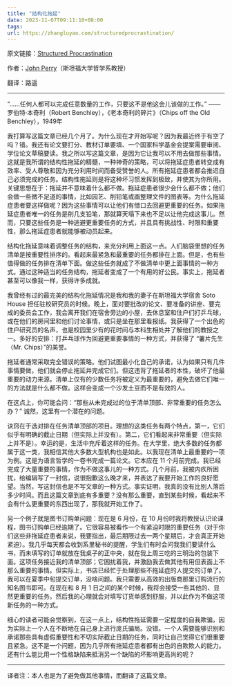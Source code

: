 ```yaml
---
title: "结构化拖延"
date: 2023-11-07T09:11:10+08:00
tags:
url: https://zhangluyao.com/structuredprocrastination/
---
```


原文链接：[Structured Procrastination](https://structuredprocrastination.com/index.php)

作者：[John Perry](https://structuredprocrastination.com/blog/)（斯坦福大学哲学系教授）

翻译：路遥

___


“……任何人都可以完成任意数量的工作，只要这不是他这会儿该做的工作。” —— 罗伯特·本奇利（Robert Benchley），《老本奇利的碎片》（Chips off the Old Benchley），1949年

我打算写这篇文章已经几个月了。为什么现在才开始写呢？因为我最近终于有空了吗？错。我还有论文要打分、教材订单要填、一个国家科学基金会提案需要审阅、学位论文草稿要读。我之所以写这篇文章，是因为它让我可以不用去做那些事情。这就是我所谓的结构性拖延的精髓，一种神奇的策略，可以将拖延症患者转变成有效率、受人尊敬和因为充分利用时间而备受赞誉的人。所有拖延症患者都会推迟自己必须完成的任务。结构性拖延则是将这种坏习惯发挥到极致，并使其为你所用。关键思想在于：拖延并不意味着什么都不做。拖延症患者很少会什么都不做；他们会做一些微不足道的事情，比如园艺、削铅笔或画整理文件的图表等。为什么拖延症患者要这样做呢？因为这些事情可以让他们有借口去回避更重要的任务。如果拖延症患者唯一的任务是削几支铅笔，那就算天塌下来也不足以让他完成这事儿。然而，只要这些任务是一种逃避更重要任务的方式，并且具有挑战性、时限和重要性，那么拖延症患者就能够被动员起来。

结构化拖延意味着调整任务的结构，来充分利用上面这一点。人们脑袋里想的任务清单是按重要性排序的。看起来最紧急和最重要的任务都排在上面。但是，也有些值得做的任务排在清单下面。做这些任务就成了不做清单中更上面事情的一种方式。通过这种适当的任务结构，拖延者变成了一个有用的好公民。事实上，拖延者甚至可以像我一样，获得许多成就。

我曾经有过的最完美的结构化拖延情况是我和我的妻子在斯坦福大学宿舍 Soto House 担任驻校研究员的时候。晚上，面对要批改的论文、要准备的讲座、要完成的委员会工作，我会离开我们在宿舍旁边的小屋，去休息室和住户们打乒乓球，或在他们的房间里和他们讨论事情，或只是坐在那里看报纸。我获得了一个出色的住户研究员的名声，也是校园里少有的花时间与本科生相处并了解他们的教授之一。多好的安排：打乒乓球作为回避更重要事情的一种方式，并获得了 “薯片先生（Mr. Chips）”的美誉。

拖延者通常采取完全错误的策略。他们试图最小化自己的承诺，认为如果只有几件事情要做，他们就会停止拖延并完成它们。但这违背了拖延者的本性，破坏了他最重要的动力来源。清单上仅有的少数任务将被定义为最重要的，避免去做它们唯一的方法就是什么都不做。这样会变成一个沙发土豆而不是有效的人。

在这点上，你可能会问：“那些从未完成过的位于清单顶部、非常重要的任务怎么办？” 诚然，这里有一个潜在的问题。

诀窍在于选对排在任务清单顶部的项目。理想的这类任务有两个特点，第一，它们似乎有明确的截止日期（但实际上并没有）。第二，它们看起来非常重要（但实际上并不是）。幸运的是，生活中充斥着这样的任务。在大学里，绝大多数的任务都属于这一类，我相信其他大多数大型机构也是如此。以我现在清单上最重要的一项为例。这是为语言哲学的一卷书完成一篇论文。它本应在 11 个月前完成。我已经完成了大量重要的事情，作为不做这事儿的一种方式。几个月前，我被内疚所困扰，给编辑写了一封信，说很抱歉这么晚才来，并表达了我要开始工作的良好愿望。当然，写这封信也是不写文章的一种方式。事实证明，我真的没有比别人落后多少时间。而且这篇文章到底有多重要？没有那么重要，直到某些时候，看起来不会有什么更重要的东西出现了，那我就开始工作了。

另一个例子就是图书订购单问题：现在是 6 月份，在 10 月份时我将教授认识论课程，图书订购单已经逾期了。它很容易被看作一个有紧迫时限的重要任务（对于你们这些非拖延症患者来说，我要指出，最后期限过去一两个星期后，才会真正开始紧迫）。我几乎每天都会收到系里秘书的提醒，学生们有时会问我我们要读什么书，而未填写的订单就放在我桌子的正中央，就在我上周三吃的三明治的包装下面。这项任务接近我的清单顶部；它困扰着我，并激励我去做其他有用但表面上不那么重要的事情。但实际上，书店已经忙于处理那些不拖延症的人提交的订单了。我可以在夏季中旬提交订单，没啥问题。我只需要从高效的出版商那里订购流行的知名图书即可。在现在和 8 月 1 日之间的某个时候，我将会接受一些其他的、显然更重要的任务。然后我的心理就会对填写订货单感到舒服，并以此作为不做这项新任务的一种方式。

细心的读者可能会觉察到，在这一点上，结构性拖延需要一定程度的自我欺骗，因为实际上一个人在不断地在自己身上进行庞氏骗局。没错。一个人需要能够识别和承诺那些具有虚假重要性和不切实际截止日期的任务，同时让自己觉得它们很重要且紧急。这不是一个问题，因为几乎所有拖延症患者都有出色的自欺欺人的能力。还有什么能比用一个性格缺陷来抵消另一个缺陷的坏影响更高尚的呢？

___

译者注：本人也是为了避免做其他事情，而翻译了这篇文章。
